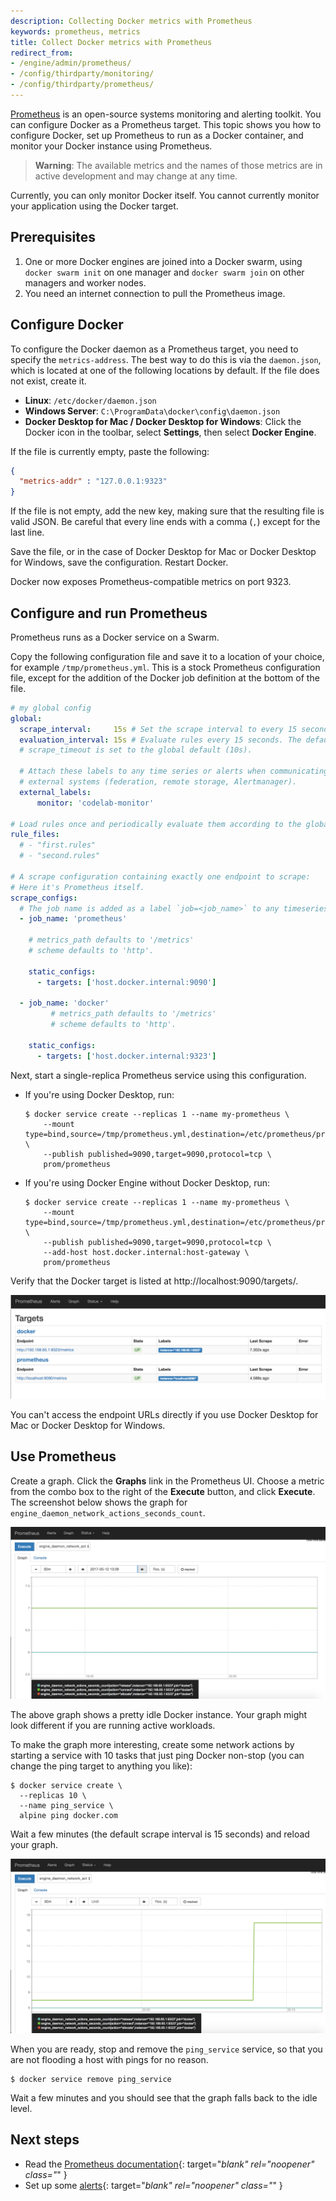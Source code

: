 ```yaml
---
description: Collecting Docker metrics with Prometheus
keywords: prometheus, metrics
title: Collect Docker metrics with Prometheus
redirect_from:
- /engine/admin/prometheus/
- /config/thirdparty/monitoring/
- /config/thirdparty/prometheus/
---
```


[Prometheus](https://prometheus.io/) is an open-source systems monitoring and
alerting toolkit. You can configure Docker as a Prometheus target. This topic
shows you how to configure Docker, set up Prometheus to run as a Docker
container, and monitor your Docker instance using Prometheus.

> **Warning**: The available metrics and the names of those metrics are in
> active development and may change at any time.

Currently, you can only monitor Docker itself. You cannot currently monitor your
application using the Docker target.

## Prerequisites

1.  One or more Docker engines are joined into a Docker swarm, using `docker
    swarm init` on one manager and `docker swarm join` on other managers and
    worker nodes.
2.  You need an internet connection to pull the Prometheus image.

## Configure Docker

To configure the Docker daemon as a Prometheus target, you need to specify the
`metrics-address`. The best way to do this is via the `daemon.json`, which is
located at one of the following locations by default. If the file does not
exist, create it.

- **Linux**: `/etc/docker/daemon.json`
- **Windows Server**: `C:\ProgramData\docker\config\daemon.json`
- **Docker Desktop for Mac / Docker Desktop for Windows**: Click the Docker icon in the toolbar,
  select **Settings**, then select **Docker Engine**.

If the file is currently empty, paste the following:

```json
{
  "metrics-addr" : "127.0.0.1:9323"
}
```

If the file is not empty, add the new key, making sure that the resulting
file is valid JSON. Be careful that every line ends with a comma (`,`) except
for the last line.

Save the file, or in the case of Docker Desktop for Mac or Docker Desktop for Windows, save the
configuration. Restart Docker.

Docker now exposes Prometheus-compatible metrics on port 9323.

## Configure and run Prometheus

Prometheus runs as a Docker service on a Swarm.

Copy the following configuration file and save it to a location of your choice,
for example `/tmp/prometheus.yml`. This is a stock Prometheus configuration file,
except for the addition of the Docker job definition at the bottom of the file.

```yml
# my global config
global:
  scrape_interval:     15s # Set the scrape interval to every 15 seconds. Default is every 1 minute.
  evaluation_interval: 15s # Evaluate rules every 15 seconds. The default is every 1 minute.
  # scrape_timeout is set to the global default (10s).

  # Attach these labels to any time series or alerts when communicating with
  # external systems (federation, remote storage, Alertmanager).
  external_labels:
      monitor: 'codelab-monitor'

# Load rules once and periodically evaluate them according to the global 'evaluation_interval'.
rule_files:
  # - "first.rules"
  # - "second.rules"

# A scrape configuration containing exactly one endpoint to scrape:
# Here it's Prometheus itself.
scrape_configs:
  # The job name is added as a label `job=<job_name>` to any timeseries scraped from this config.
  - job_name: 'prometheus'

    # metrics_path defaults to '/metrics'
    # scheme defaults to 'http'.

    static_configs:
      - targets: ['host.docker.internal:9090']

  - job_name: 'docker'
         # metrics_path defaults to '/metrics'
         # scheme defaults to 'http'.

    static_configs:
      - targets: ['host.docker.internal:9323']
```

Next, start a single-replica Prometheus service using this configuration.

- If you're using Docker Desktop, run:

  ```console
  $ docker service create --replicas 1 --name my-prometheus \
      --mount type=bind,source=/tmp/prometheus.yml,destination=/etc/prometheus/prometheus.yml \
      --publish published=9090,target=9090,protocol=tcp \
      prom/prometheus
  ```

- If you're using Docker Engine without Docker Desktop, run:

  ```console
  $ docker service create --replicas 1 --name my-prometheus \
      --mount type=bind,source=/tmp/prometheus.yml,destination=/etc/prometheus/prometheus.yml \
      --publish published=9090,target=9090,protocol=tcp \
      --add-host host.docker.internal:host-gateway \
      prom/prometheus
  ```

Verify that the Docker target is listed at http://localhost:9090/targets/.

![Prometheus targets page](images/prometheus-targets.png)

You can't access the endpoint URLs directly if you use Docker Desktop 
for Mac or Docker Desktop for Windows.

## Use Prometheus

Create a graph. Click the **Graphs** link in the Prometheus UI. Choose a metric
from the combo box to the right of the **Execute** button, and click
**Execute**. The screenshot below shows the graph for
`engine_daemon_network_actions_seconds_count`.

![Prometheus engine_daemon_network_actions_seconds_count report](images/prometheus-graph_idle.png)

The above graph shows a pretty idle Docker instance. Your graph might look
different if you are running active workloads.

To make the graph more interesting, create some network actions by starting
a service with 10 tasks that just ping Docker non-stop (you can change the
ping target to anything you like):

```console
$ docker service create \
  --replicas 10 \
  --name ping_service \
  alpine ping docker.com
```

Wait a few minutes (the default scrape interval is 15 seconds) and reload
your graph.

![Prometheus engine_daemon_network_actions_seconds_count report](images/prometheus-graph_load.png)

When you are ready, stop and remove the `ping_service` service, so that you
are not flooding a host with pings for no reason.

```console
$ docker service remove ping_service
```

Wait a few minutes and you should see that the graph falls back to the idle
level.


## Next steps

- Read the [Prometheus documentation](https://prometheus.io/docs/introduction/overview/){: target="_blank" rel="noopener" class="_" }
- Set up some [alerts](https://prometheus.io/docs/alerting/overview/){: target="_blank" rel="noopener" class="_" }
